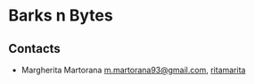 # Barks n Bytes


## Contacts

- Margherita Martorana [m.martorana93@gmail.com](mailto:m.martorana93@gmail.com), [ritamarita](https://github.com/ritamargherita)
